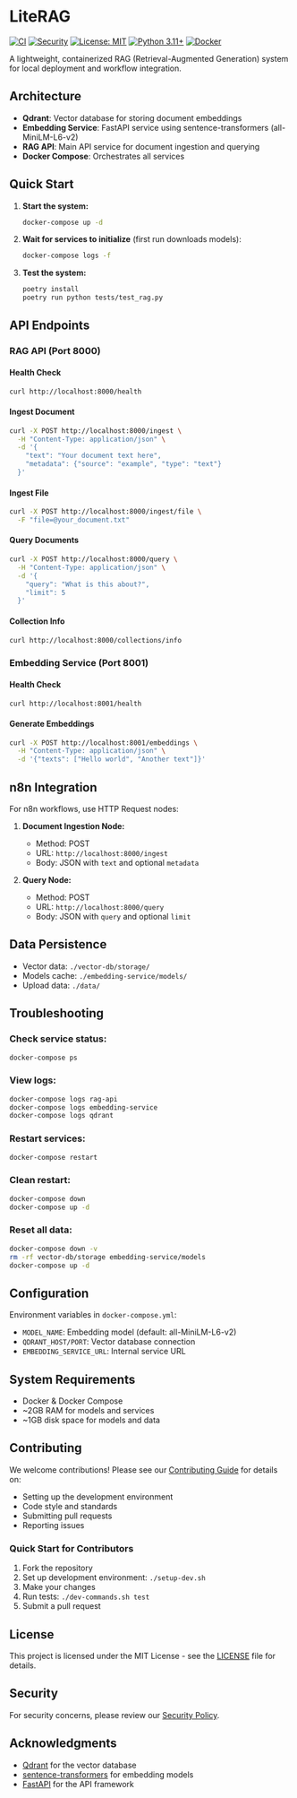 # LiteRAG

[![CI](https://github.com/username/literag/workflows/CI/badge.svg)](https://github.com/username/literag/actions)
[![Security](https://github.com/username/literag/workflows/Security/badge.svg)](https://github.com/username/literag/actions)
[![License: MIT](https://img.shields.io/badge/License-MIT-yellow.svg)](https://opensource.org/licenses/MIT)
[![Python 3.11+](https://img.shields.io/badge/python-3.11+-blue.svg)](https://www.python.org/downloads/)
[![Docker](https://img.shields.io/badge/docker-ready-blue.svg)](https://www.docker.com/)

A lightweight, containerized RAG (Retrieval-Augmented Generation) system for local deployment and workflow integration.

## Architecture

- **Qdrant**: Vector database for storing document embeddings
- **Embedding Service**: FastAPI service using sentence-transformers (all-MiniLM-L6-v2)
- **RAG API**: Main API service for document ingestion and querying
- **Docker Compose**: Orchestrates all services

## Quick Start

1. **Start the system:**
   ```bash
   docker-compose up -d
   ```

2. **Wait for services to initialize** (first run downloads models):
   ```bash
   docker-compose logs -f
   ```

3. **Test the system:**
   ```bash
   poetry install
   poetry run python tests/test_rag.py
   ```

## API Endpoints

### RAG API (Port 8000)

#### Health Check
```bash
curl http://localhost:8000/health
```

#### Ingest Document
```bash
curl -X POST http://localhost:8000/ingest \
  -H "Content-Type: application/json" \
  -d '{
    "text": "Your document text here",
    "metadata": {"source": "example", "type": "text"}
  }'
```

#### Ingest File  
```bash
curl -X POST http://localhost:8000/ingest/file \
  -F "file=@your_document.txt"
```

#### Query Documents
```bash
curl -X POST http://localhost:8000/query \
  -H "Content-Type: application/json" \
  -d '{
    "query": "What is this about?",
    "limit": 5
  }'
```

#### Collection Info
```bash
curl http://localhost:8000/collections/info
```

### Embedding Service (Port 8001)

#### Health Check
```bash
curl http://localhost:8001/health
```

#### Generate Embeddings
```bash
curl -X POST http://localhost:8001/embeddings \
  -H "Content-Type: application/json" \
  -d '{"texts": ["Hello world", "Another text"]}'
```

## n8n Integration

For n8n workflows, use HTTP Request nodes:

1. **Document Ingestion Node:**
   - Method: POST
   - URL: `http://localhost:8000/ingest`
   - Body: JSON with `text` and optional `metadata`

2. **Query Node:**
   - Method: POST  
   - URL: `http://localhost:8000/query`
   - Body: JSON with `query` and optional `limit`

## Data Persistence

- Vector data: `./vector-db/storage/`
- Models cache: `./embedding-service/models/`
- Upload data: `./data/`

## Troubleshooting

### Check service status:
```bash
docker-compose ps
```

### View logs:
```bash
docker-compose logs rag-api
docker-compose logs embedding-service
docker-compose logs qdrant
```

### Restart services:
```bash
docker-compose restart
```

### Clean restart:
```bash
docker-compose down
docker-compose up -d
```

### Reset all data:
```bash
docker-compose down -v
rm -rf vector-db/storage embedding-service/models
docker-compose up -d
```

## Configuration

Environment variables in `docker-compose.yml`:

- `MODEL_NAME`: Embedding model (default: all-MiniLM-L6-v2)
- `QDRANT_HOST/PORT`: Vector database connection
- `EMBEDDING_SERVICE_URL`: Internal service URL

## System Requirements

- Docker & Docker Compose
- ~2GB RAM for models and services
- ~1GB disk space for models and data

## Contributing

We welcome contributions! Please see our [Contributing Guide](CONTRIBUTING.md) for details on:

- Setting up the development environment
- Code style and standards
- Submitting pull requests
- Reporting issues

### Quick Start for Contributors

1. Fork the repository
2. Set up development environment: `./setup-dev.sh`
3. Make your changes
4. Run tests: `./dev-commands.sh test`
5. Submit a pull request

## License

This project is licensed under the MIT License - see the [LICENSE](LICENSE) file for details.

## Security

For security concerns, please review our [Security Policy](SECURITY.md).

## Acknowledgments

- [Qdrant](https://qdrant.tech/) for the vector database
- [sentence-transformers](https://www.sbert.net/) for embedding models
- [FastAPI](https://fastapi.tiangolo.com/) for the API framework